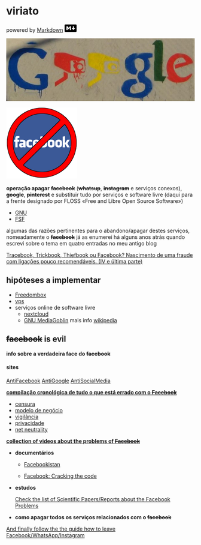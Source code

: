 # viriato
powered by [Markdown](https://www.markdownguide.org/) ![](imagens/32x20-solid.png "logo")

![](imagens/antigoogle.jpg)

![](imagens/stopfb.png)

**operação apagar** **~~facebook~~** (**~~whatsup~~**, **~~instagram~~** e serviços conexos), **~~google~~**, **~~pinterest~~** e substituir tudo por serviços e software livre (daqui para a frente designado por FLOSS «Free and Libre Open Source Software»)  

- [GNU](https://www.gnu.org/)
- [FSF](https://www.fsf.org/)

algumas das razões pertinentes para o abandono/apagar destes serviços, nomeadamente o **~~facebook~~** já as enumerei há alguns anos atrás quando escrevi sobre o tema em quatro entradas no meu antigo blog  

[Tracebook, Trickbook, Thiefbook ou Facebook? Nascimento de uma fraude com ligações pouco recomendáveis. (IV e última parte)](
https://ovigia.wordpress.com/2010/03/29/tracebook-trickbook-thiefbook-ou-facebook-nascimento-de-uma-fraude-com-ligacoes-pouco-recomendaveis-iv-e-ultima-parte/)

## hipóteses a implementar
- [Freedombox](https://freedombox.org/ "FreedomBox is designed to be your own inexpensive server at home.")
- [vps](https://lowendbox.com)
- serviços online de software livre
	* [nextcloud](https://nextcloud.com/collaboraonline/ "nextcloud e collabora")
	* [GNU MediaGoblin](https://mediagoblin.org/) mais info [wikipedia](https://pt.wikipedia.org/wiki/MediaGoblin)



## **~~facebook~~** is evil
**info sobre a verdadeira face do ~~facebook~~**  

#### sites  

[AntiFacebook](https://www.reddit.com/r/AntiFacebook/ "reddit")
[AntiGoogle](https://www.reddit.com/r/antigoogle/ "reddit")
[AntiSocialMedia](https://www.reddit.com/r/antisocialmedia/ "reddit")

[**compilação cronológica de tudo o que está errado com o ~~Facebook~~**](https://np.reddit.com/r/AntiFacebook/wiki/timeline "global")

* [censura](https://np.reddit.com/r/AntiFacebook/search?q=flair%3A%27Censorship%27&restrict_sr=on&sort=new&t=all)
* [modelo de negócio](https://np.reddit.com/r/AntiFacebook/search?q=flair%3A%27Business+Model%27&restrict_sr=on&sort=new&t=all)
* [vigilância](https://np.reddit.com/r/AntiFacebook/search?q=flair%3A%27Surveillance%27&restrict_sr=on&sort=new&t=all)
* [privacidade](https://np.reddit.com/r/AntiFacebook/search?q=flair%3A%27Privacy%27&restrict_sr=on&sort=new&t=all)
* [net neutrality](https://np.reddit.com/r/AntiFacebook/search?q=flair%3A%27Net+Neutrality%27&restrict_sr=on&sort=new&t=all)

**[collection of videos about the problems of ~~Facebook~~](https://np.reddit.com/r/AntiFacebook/wiki/videos)**

* **documentários**

	- [Facebookistan](http://facebookistan.org/)

	- [Facebook: Cracking the code](http://thoughtmaybe.com/facebook-cracking-the-code/)

* **estudos**

	[Check the list of Scientific Papers/Reports about the Facebook Problems](https://np.reddit.com/r/AntiFacebook/wiki/papers)

* **como apagar todos os serviços relacionados com o ~~facebook~~**

[And finally follow the the guide how to leave Facebook/WhatsApp/Instagram](https://np.reddit.com/r/AntiFacebook/wiki/guide)















